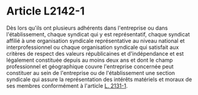 # Article L2142-1

Dès lors qu'ils ont plusieurs adhérents dans l'entreprise ou dans l'établissement, chaque syndicat qui y est représentatif, chaque syndicat affilié à une organisation syndicale représentative au niveau national et interprofessionnel ou chaque organisation syndicale qui satisfait aux critères de respect des valeurs républicaines et d'indépendance et est légalement constituée depuis au moins deux ans et dont le champ professionnel et géographique couvre l'entreprise concernée peut constituer au sein de l'entreprise ou de l'établissement une section syndicale qui assure la représentation des intérêts matériels et moraux de ses membres conformément à l'article [L. 2131-1][1].

 [1]: /affichCodeArticle.do?cidTexte=LEGITEXT000006072050&idArticle=LEGIARTI000006901583&dateTexte=&categorieLien=cid